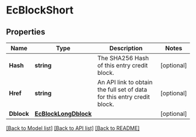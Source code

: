 # EcBlockShort

## Properties
Name | Type | Description | Notes
------------ | ------------- | ------------- | -------------
**Hash** | **string** | The SHA256 Hash of this entry credit block. | [optional] 
**Href** | **string** | An API link to obtain the full set of data for this entry credit block. | [optional] 
**Dblock** | [**EcBlockLongDblock**](ECBlockLong_dblock.md) |  | [optional] 

[[Back to Model list]](../README.md#documentation-for-models) [[Back to API list]](../README.md#documentation-for-api-endpoints) [[Back to README]](../README.md)


